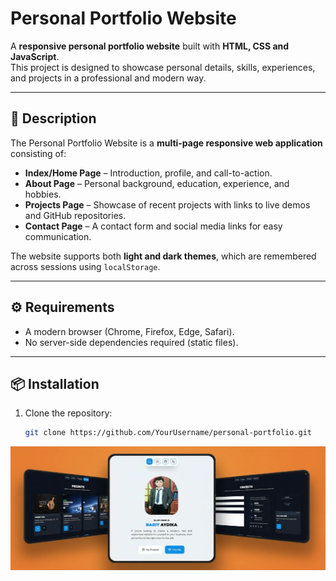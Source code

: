 # Personal Portfolio Website

A **responsive personal portfolio website** built with **HTML, CSS and JavaScript**.  
This project is designed to showcase personal details, skills, experiences, and projects in a professional and modern way.

---

## 📖 Description

The Personal Portfolio Website is a **multi-page responsive web application** consisting of:

- **Index/Home Page** – Introduction, profile, and call-to-action.
- **About Page** – Personal background, education, experience, and hobbies.
- **Projects Page** – Showcase of recent projects with links to live demos and GitHub repositories.
- **Contact Page** – A contact form and social media links for easy communication.

The website supports both **light and dark themes**, which are remembered across sessions using `localStorage`.

---

## ⚙️ Requirements

- A modern browser (Chrome, Firefox, Edge, Safari).
- No server-side dependencies required (static files).

---

## 📦 Installation

1. Clone the repository:
   ```bash
   git clone https://github.com/YourUsername/personal-portfolio.git
   ```

![](./assets/thumbnail_portfolio.webp)
